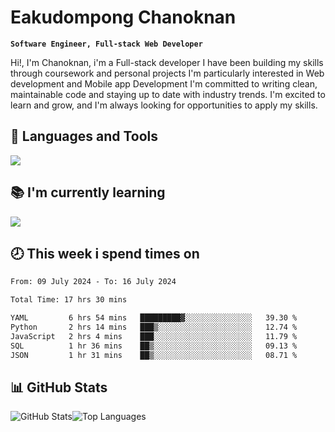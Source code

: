 # Eakudompong Chanoknan

**`Software Engineer, Full-stack Web Developer`**

<p>Hi!, I'm Chanoknan, i'm a Full-stack developer I have been building my skills
through coursework and personal projects I'm particularly interested in Web development
and Mobile app Development I'm committed to writing clean, maintainable
code and staying up to date with industry trends. I'm excited to learn
and grow, and I'm always looking for opportunities to apply my skills.</p>

## 🔧 Languages and Tools

  <a href="https://skillicons.dev">
    <img src="https://skillicons.dev/icons?i=typescript,javascript,html,css,php,java,python,laravel,nodejs,mongodb,react,nextjs,tailwind,mysql,planetscale,postgres,firebase&perline=9" />
  </a>
  
## 📚 I'm currently learning
  <a href="https://skillicons.dev">
    <img src="https://skillicons.dev/icons?i=go,rust,kotlin,androidstudio,graphql,docker,kubernetes,gcp,aws" />
  </a>

## 🕗 This week i spend times on

<!--START_SECTION:waka-->

```txt
From: 09 July 2024 - To: 16 July 2024

Total Time: 17 hrs 30 mins

YAML         6 hrs 54 mins   █████████▓░░░░░░░░░░░░░░░   39.30 %
Python       2 hrs 14 mins   ███▒░░░░░░░░░░░░░░░░░░░░░   12.74 %
JavaScript   2 hrs 4 mins    ███░░░░░░░░░░░░░░░░░░░░░░   11.79 %
SQL          1 hr 36 mins    ██▒░░░░░░░░░░░░░░░░░░░░░░   09.13 %
JSON         1 hr 31 mins    ██▒░░░░░░░░░░░░░░░░░░░░░░   08.71 %
```

<!--END_SECTION:waka-->

## 📊 GitHub Stats

<p style="display: flex">
  <img alt="GitHub Stats" src="https://github-readme-stats.vercel.app/api?username=EC-9624&show_icons=true&theme=gruvbox&count_private=true"/>
  <img alt="Top Languages" src="https://github-readme-stats.vercel.app/api/top-langs/?username=EC-9624&layout=compact&theme=gruvbox" />  
</p>
